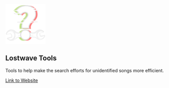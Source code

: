 <img src="lostwaveToolsLight.png" alt="Lostwave Tools Icon" width="125" />
<h2>Lostwave Tools</h2>
Tools to help make the search efforts for unidentified songs more efficient.

[Link to Website](https://ehscripts.github.io/LostwaveTools)
